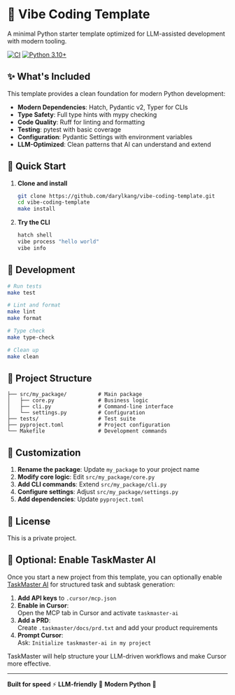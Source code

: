 # 🚀 Vibe Coding Template

A minimal Python starter template optimized for LLM-assisted development with modern tooling.

[![CI](https://github.com/darylkang/vibe-coding-template/workflows/CI/badge.svg)](https://github.com/darylkang/vibe-coding-template/actions)
[![Python 3.10+](https://img.shields.io/badge/python-3.10+-blue.svg)](https://www.python.org/downloads/)

## ✨ What's Included

This template provides a clean foundation for modern Python development:

- **Modern Dependencies**: Hatch, Pydantic v2, Typer for CLIs
- **Type Safety**: Full type hints with mypy checking
- **Code Quality**: Ruff for linting and formatting
- **Testing**: pytest with basic coverage
- **Configuration**: Pydantic Settings with environment variables
- **LLM-Optimized**: Clean patterns that AI can understand and extend

## 🚀 Quick Start

1. **Clone and install**
   ```bash
   git clone https://github.com/darylkang/vibe-coding-template.git
   cd vibe-coding-template
   make install
   ```

2. **Try the CLI**
   ```bash
   hatch shell
   vibe process "hello world"
   vibe info
   ```

## 🧪 Development

```bash
# Run tests
make test

# Lint and format
make lint
make format

# Type check
make type-check

# Clean up
make clean
```

## 📁 Project Structure

```
├── src/my_package/          # Main package
│   ├── core.py              # Business logic
│   ├── cli.py               # Command-line interface
│   └── settings.py          # Configuration
├── tests/                   # Test suite
├── pyproject.toml           # Project configuration
└── Makefile                 # Development commands
```

## 🔧 Customization

1. **Rename the package**: Update `my_package` to your project name
2. **Modify core logic**: Edit `src/my_package/core.py`
3. **Add CLI commands**: Extend `src/my_package/cli.py`
4. **Configure settings**: Adjust `src/my_package/settings.py`
5. **Add dependencies**: Update `pyproject.toml`

## 📝 License

This is a private project.

## 🧠 Optional: Enable TaskMaster AI

Once you start a new project from this template, you can optionally enable [TaskMaster AI](https://task-master.dev) for structured task and subtask generation:

1. **Add API keys** to `.cursor/mcp.json`
2. **Enable in Cursor**:  
   Open the MCP tab in Cursor and activate `taskmaster-ai`
3. **Add a PRD**:  
   Create `.taskmaster/docs/prd.txt` and add your product requirements
4. **Prompt Cursor**:  
   Ask: `Initialize taskmaster-ai in my project`

TaskMaster will help structure your LLM-driven workflows and make Cursor more effective.

---

**Built for speed** ⚡ **LLM-friendly** 🤖 **Modern Python** 🐍
